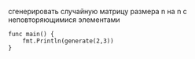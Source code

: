 сгенерировать случайную матрицу размера n на n с неповторяющимися элементами

```
func main() {
    fmt.Println(generate(2,3))
}
```
